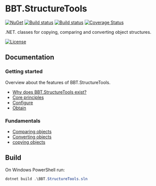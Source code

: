 # BBT.StructureTools

[![NuGet](https://img.shields.io/nuget/v/BBT.StructureTools.svg)](https://www.nuget.org/packages/BBT.StructureTools)
[![Build status](https://github.com/bbtsoftware/BBT.StructureTools/actions/workflows/dotnet.yml/badge.svg?branch=develop)](https://github.com/bbtsoftware/BBT.StructureTools/actions/workflows/dotnet.yml)
[![Build status](https://github.com/bbtsoftware/BBT.StructureTools/actions/workflows/release.yml/badge.svg)](https://github.com/bbtsoftware/BBT.StructureTools/actions/workflows/release.yml)
[![Coverage Status](https://codecov.io/gh/bbtsoftware/BBT.StructureTools/branch/develop/graph/badge.svg?token=0VLbB8a8EF)](https://codecov.io/gh/bbtsoftware/BBT.StructureTools)

.NET. classes for copying, comparing and converting object structures.

[![License](http://img.shields.io/:license-mit-blue.svg)](https://github.com/bbtsoftware/BBT.StructureTools/blob/master/LICENSE)

## Documentation

### Getting started

Overview about the features of BBT.StructureTools.

* [Why does BBT.StructureTools exist?](./docs/getting-started/whystructuretools.md)
* [Core principles](./docs/getting-started/principles.md)
* [Configure](./docs/getting-started/configure.md)
* [Obtain](./docs/getting-started/obtain.md)

### Fundamentals

* [Comparing objects](./docs/comparing-objects/fundamentals.md)
* [Converting objects](/docs/converting-objects/fundamentals.md)
* [copying objects](/docs/copying-objects/fundamentals.md)

## Build

On Windows PowerShell run:

```powershell
dotnet build .\BBT.StructureTools.sln
```
